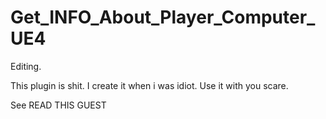 # Get_INFO_About_Player_Computer_UE4
Editing.

This plugin is shit.
 I create it when i was idiot. 
Use it with you scare. 

See READ THIS GUEST
